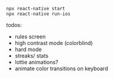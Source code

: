 ```
npx react-native start
npx react-native run-ios
```


todos:
* rules screen
* high contrast mode (colorblind)
* hard mode
* streaks/ stats
* lottie animations?
* animate color transitions on keyboard
